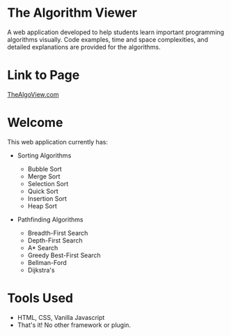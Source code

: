 # The Algorithm Viewer
A web application developed to help students learn important programming algorithms visually. Code examples, time and space complexities, and detailed explanations are provided for the algorithms.

# Link to Page
[TheAlgoView.com](http://thealgoview.com)

# Welcome
This web application currently has:
- Sorting Algorithms
  * Bubble Sort
  * Merge Sort
  * Selection Sort
  * Quick Sort
  * Insertion Sort
  * Heap Sort
  
- Pathfinding Algorithms
  * Breadth-First Search
  * Depth-First Search
  * A* Search
  * Greedy Best-First Search
  * Bellman-Ford
  * Dijkstra's
  
# Tools Used
- HTML, CSS, Vanilla Javascript
- That's it! No other framework or plugin.
  
